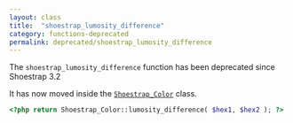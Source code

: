 ```yaml
---
layout: class
title:  "shoestrap_lumosity_difference"
category: functions-deprecated
permalink: deprecated/shoestrap_lumosity_difference
---
```


The `shoestrap_lumosity_difference` function has been deprecated since Shoestrap 3.2

It has now moved inside the [`Shoestrap_Color`](/classes/Shoestrap_Color) class.

```php
<?php return Shoestrap_Color::lumosity_difference( $hex1, $hex2 ); ?>
```